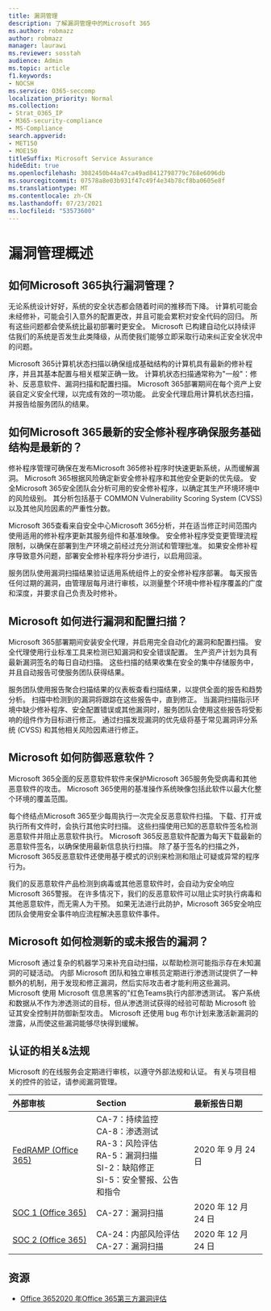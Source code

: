 ```yaml
---
title: 漏洞管理
description: 了解漏洞管理中的Microsoft 365
ms.author: robmazz
author: robmazz
manager: laurawi
ms.reviewer: sosstah
audience: Admin
ms.topic: article
f1.keywords:
- NOCSH
ms.service: O365-seccomp
localization_priority: Normal
ms.collection:
- Strat_O365_IP
- M365-security-compliance
- MS-Compliance
search.appverid:
- MET150
- MOE150
titleSuffix: Microsoft Service Assurance
hideEdit: true
ms.openlocfilehash: 3082450b44a47ca49ad8412798779c768e6096db
ms.sourcegitcommit: 07578a8e03b931f47c49f4e34b78cf8ba0605e8f
ms.translationtype: MT
ms.contentlocale: zh-CN
ms.lasthandoff: 07/23/2021
ms.locfileid: "53573600"
---
```

# <a name="vulnerability-management-overview"></a>漏洞管理概述

## <a name="how-does-microsoft-365-conduct-vulnerability-management"></a>如何Microsoft 365执行漏洞管理？

无论系统设计好好，系统的安全状态都会随着时间的推移而下降。 计算机可能会未经修补，可能会引入意外的配置更改，并且可能会累积对安全代码的回归。 所有这些问题都会使系统比最初部署时更安全。 Microsoft 已构建自动化以持续评估我们的系统是否发生此类降级，从而使我们能够立即采取行动来纠正安全状况中的问题。

Microsoft 365计算机状态扫描以确保组成基础结构的计算机具有最新的修补程序，并且其基本配置与相关框架正确一致。 计算机状态扫描通常称为"一般"：修补、反恶意软件、漏洞扫描和配置扫描。 Microsoft 365部署期间在每个资产上安装自定义安全代理，以完成有效的一项功能。 此安全代理启用计算机状态扫描，并报告给服务团队的结果。

## <a name="how-does-microsoft-365-ensure-service-infrastructure-is-up-to-date-with-the-latest-security-patches"></a>如何Microsoft 365最新的安全修补程序确保服务基础结构是最新的？

修补程序管理可确保在发布Microsoft 365修补程序时快速更新系统，从而缓解漏洞。 Microsoft 365根据风险确定新安全修补程序和其他安全更新的优先级。 安全Microsoft 365安全团队会分析可用的安全修补程序，以确定其生产环境环境中的风险级别。 其分析包括基于 COMMON Vulnerability Scoring System (CVSS) 以及其他风险因素的严重性分数。

Microsoft 365查看来自安全中心Microsoft 365分析，并在适当修正时间范围内使用适用的修补程序更新其服务组件和基准映像。 安全修补程序受变更管理流程限制，以确保在部署到生产环境之前经过充分测试和管理批准。 如果安全修补程序导致意外问题，部署安全修补程序将分步进行，以启用回滚。

服务团队使用漏洞扫描结果验证适用系统组件上的安全修补程序部署。 每天报告任何过期的漏洞，由管理层每月进行审核，以测量整个环境中修补程序覆盖的广度和深度，并要求自己负责及时修补。

## <a name="how-does-microsoft-conduct-vulnerability-and-configuration-scanning"></a>Microsoft 如何进行漏洞和配置扫描？

Microsoft 365部署期间安装安全代理，并启用完全自动化的漏洞和配置扫描。 安全代理使用行业标准工具来检测已知漏洞和安全错误配置。 生产资产计划为具有最新漏洞签名的每日自动扫描。 这些扫描的结果收集在安全的集中存储服务中，并且自动报告可使服务团队获得结果。

服务团队使用报告聚合扫描结果的仪表板查看扫描结果，以提供全面的报告和趋势分析。 扫描中检测到的漏洞将跟踪在这些报告中，直到修正。 当漏洞扫描指示环境中缺少修补程序、安全配置错误或其他漏洞时，服务团队会使用这些报告将受影响的组件作为目标进行修正。 通过扫描发现漏洞的优先级将基于常见漏洞评分系统 (CVSS) 和其他相关风险因素进行修正。

## <a name="how-does-microsoft-defend-against-malware"></a>Microsoft 如何防御恶意软件？

Microsoft 365全面的反恶意软件软件来保护Microsoft 365服务免受病毒和其他恶意软件的攻击。 Microsoft 365使用的基准操作系统映像包括此软件以最大化整个环境的覆盖范围。

每个终结点Microsoft 365至少每周执行一次完全反恶意软件扫描。 下载、打开或执行所有文件时，会执行其他实时扫描。 这些扫描使用已知的恶意软件签名检测恶意软件并阻止恶意软件执行。 Microsoft 365反恶意软件配置为每天下载最新的恶意软件签名，以确保使用最新信息执行扫描。 除了基于签名的扫描之外，Microsoft 365反恶意软件还使用基于模式的识别来检测和阻止可疑或异常的程序行为。

我们的反恶意软件产品检测到病毒或其他恶意软件时，会自动为安全响应Microsoft 365警报。 在许多情况下，我们的反恶意软件可以阻止实时执行病毒和其他恶意软件，而无需人为干预。 如果无法进行此防护，Microsoft 365安全响应团队会使用安全事件响应流程解决恶意软件事件。

## <a name="how-does-microsoft-detect-new-or-unreported-vulnerabilities"></a>Microsoft 如何检测新的或未报告的漏洞？

Microsoft 通过复杂的机器学习来补充自动扫描，以帮助检测可能指示存在未知漏洞的可疑活动。 内部 Microsoft 团队和独立审核员定期进行渗透测试提供了一种额外的机制，用于发现和修正漏洞，然后实际攻击者才能利用这些漏洞。 Microsoft 使用 Microsoft 信息黑客的"红色Teams执行内部渗透测试。 客户系统和数据从不作为渗透测试的目标，但从渗透测试获得的经验可帮助 Microsoft 验证其安全控制并防御新型攻击。 Microsoft 还使用 bug 布尔计划来激活新漏洞的泄露，从而使这些漏洞能够尽快得到缓解。

## <a name="related-external-regulations--certifications"></a>认证的相关&法规

Microsoft 的在线服务会定期进行审核，以遵守外部法规和认证。 有关与项目相关的控件的验证，请参阅漏洞管理。

| **外部审核** | **Section** | **最新报告日期** |
|:--------|:-------|:---------|
| [FedRAMP (Office 365) ](https://compliance.microsoft.com/compliancemanager) | CA-7：持续监控 <br> CA-8：渗透测试 <br> RA-3：风险评估 <br> RA-5：漏洞扫描 <br> SI-2：缺陷修正 <br> SI-5：安全警报、公告和指令 | 2020 年 9 月 24 日 |
| [SOC 1 (Office 365)](https://servicetrust.microsoft.com/ViewPage/MSComplianceGuideV3?command=Download&downloadType=Document&downloadId=90df3f9c-3aaf-4dbf-99d0-ca9f2991721b&tab=7027ead0-3d6b-11e9-b9e1-290b1eb4cdeb&docTab=7027ead0-3d6b-11e9-b9e1-290b1eb4cdeb_SOC_%2F_SSAE_16_Reports) | CA-27：漏洞扫描 | 2020 年 12 月 24 日 |
| [SOC 2 (Office 365) ](https://servicetrust.microsoft.com/ViewPage/MSComplianceGuideV3?command=Download&downloadType=Document&downloadId=a73c1738-7892-42b7-acd3-87b6371c53f6&tab=7027ead0-3d6b-11e9-b9e1-290b1eb4cdeb&docTab=7027ead0-3d6b-11e9-b9e1-290b1eb4cdeb_SOC_%2F_SSAE_16_Reports) | CA-24：内部风险评估 <br> CA-27：漏洞扫描 | 2020 年 12 月 24 日 |

## <a name="resources"></a>资源

- [Office 3652020 年Office 365第三方漏洞评估](https://servicetrust.microsoft.com/ViewPage/TrustDocumentsV3?command=Download&downloadType=Document&downloadId=1b28d36f-a009-424d-9a31-c18330d135a0&tab=7f51cb60-3d6c-11e9-b2af-7bb9f5d2d913&docTab=7f51cb60-3d6c-11e9-b2af-7bb9f5d2d913_Pen_Test_and_Security_Assessments)
